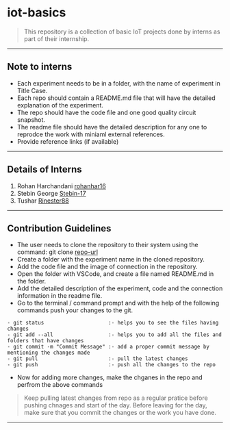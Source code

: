 # iot-basics

>This repository is a collection of basic IoT projects done by interns as part of their internship.

----

## Note to interns
- Each experiment needs to be in a folder, with the name of experiment in Title Case.
- Each repo should contain a README.md file that will have the detailed explanation of the experiment.
- The repo should have the code file and one good quality circuit snapshot.
- The readme file should have the detailed description for any one to reprodce the work with miniaml external references.
- Provide reference links (if available)

----

## Details of Interns
1. Rohan Harchandani [rohanhar16](https://github.com/rohanhar16)
2. Stebin George [Stebin-17](https://github.com/Stebin-17)
3. Tushar [Rinester88](https://github.com/Rinester88)

---

## Contribution Guidelines
- The user needs to clone the repository to their system using the command: git clone [repo-url](https://github.com/CHRISTInfotech/iot-basics.git)
- Create a folder with the experiment name in the cloned repository.
- Add the code file and the image of connection in the repository.
- Open the folder with VSCode, and create a file named README.md in the folder.
- Add the detailed description of the experiment, code and the connection information in the readme file.
- Go to the terminal / command prompt and with the help of the following commands push your changes to the git.
```
- git status                     :- helps you to see the files having changes
- git add --all                  :- helps you to add all the files and folders that have changes
- git commit -m "Commit Message" :- add a proper commit message by mentioning the changes made
- git pull                       :- pull the latest changes
- git push                       :- push all the changes to the repo
```
- Now for adding more changes, make the chganes in the repo and perfrom the above commands
> Keep pulling latest changes from repo as a regular pratice before pushing chnages and start of the day. Before leaving for the day, make sure that you commit the changes or the work you have done.

---

